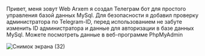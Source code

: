 Привет, меня зовут Web Arxem я создал Телеграм бот для простого управления базой данных MySql. Для безопасности я добавил проверку администратора по Telegram-ID, перед использованием не забуте изменить ID администратора и данные для авторизации в базе данных MySql. Можете посмотреть данные в веб-программе PhpMyAdmin

![Снимок экрана (32)](https://github.com/web-arxem/Telegram-MySql-Bot/assets/73872832/b5bdd749-88f8-49ad-bc40-96217c4c69ea)
